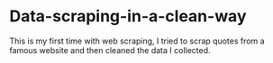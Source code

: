 # Data-scraping-in-a-clean-way
This is my first time with web scraping, I tried to scrap quotes from a famous website and then cleaned the data I collected.
